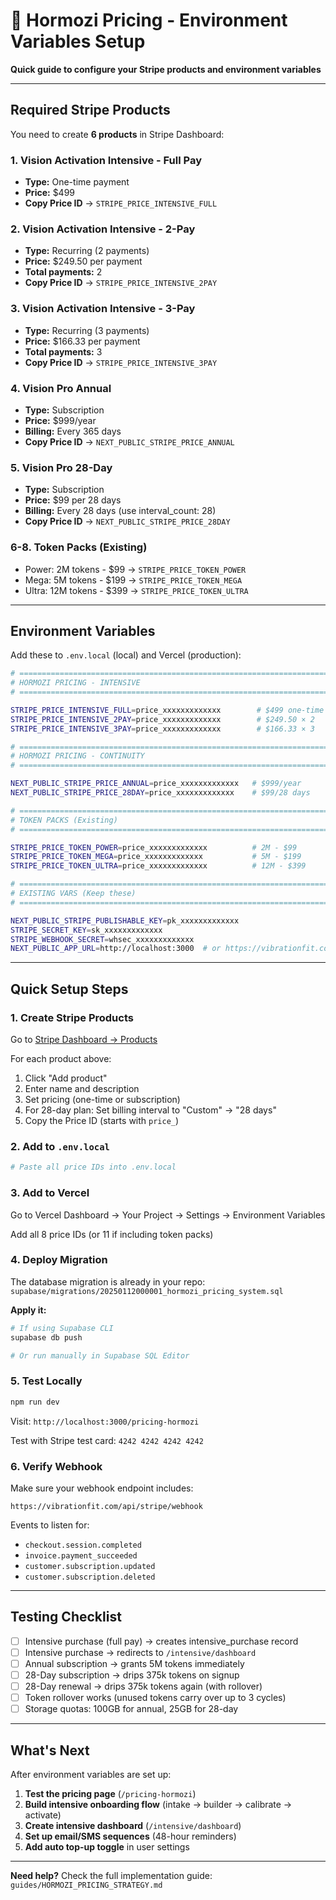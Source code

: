 # 🔑 Hormozi Pricing - Environment Variables Setup

**Quick guide to configure your Stripe products and environment variables**

---

## Required Stripe Products

You need to create **6 products** in Stripe Dashboard:

### 1. Vision Activation Intensive - Full Pay
- **Type:** One-time payment
- **Price:** $499
- **Copy Price ID** → `STRIPE_PRICE_INTENSIVE_FULL`

### 2. Vision Activation Intensive - 2-Pay
- **Type:** Recurring (2 payments)
- **Price:** $249.50 per payment
- **Total payments:** 2
- **Copy Price ID** → `STRIPE_PRICE_INTENSIVE_2PAY`

### 3. Vision Activation Intensive - 3-Pay
- **Type:** Recurring (3 payments)
- **Price:** $166.33 per payment
- **Total payments:** 3
- **Copy Price ID** → `STRIPE_PRICE_INTENSIVE_3PAY`

### 4. Vision Pro Annual
- **Type:** Subscription
- **Price:** $999/year
- **Billing:** Every 365 days
- **Copy Price ID** → `NEXT_PUBLIC_STRIPE_PRICE_ANNUAL`

### 5. Vision Pro 28-Day
- **Type:** Subscription
- **Price:** $99 per 28 days
- **Billing:** Every 28 days (use interval_count: 28)
- **Copy Price ID** → `NEXT_PUBLIC_STRIPE_PRICE_28DAY`

### 6-8. Token Packs (Existing)
- Power: 2M tokens - $99 → `STRIPE_PRICE_TOKEN_POWER`
- Mega: 5M tokens - $199 → `STRIPE_PRICE_TOKEN_MEGA`
- Ultra: 12M tokens - $399 → `STRIPE_PRICE_TOKEN_ULTRA`

---

## Environment Variables

Add these to `.env.local` (local) and Vercel (production):

```bash
# ============================================================================
# HORMOZI PRICING - INTENSIVE
# ============================================================================

STRIPE_PRICE_INTENSIVE_FULL=price_xxxxxxxxxxxxx        # $499 one-time
STRIPE_PRICE_INTENSIVE_2PAY=price_xxxxxxxxxxxxx        # $249.50 × 2
STRIPE_PRICE_INTENSIVE_3PAY=price_xxxxxxxxxxxxx        # $166.33 × 3

# ============================================================================
# HORMOZI PRICING - CONTINUITY
# ============================================================================

NEXT_PUBLIC_STRIPE_PRICE_ANNUAL=price_xxxxxxxxxxxxx   # $999/year
NEXT_PUBLIC_STRIPE_PRICE_28DAY=price_xxxxxxxxxxxxx    # $99/28 days

# ============================================================================
# TOKEN PACKS (Existing)
# ============================================================================

STRIPE_PRICE_TOKEN_POWER=price_xxxxxxxxxxxxx          # 2M - $99
STRIPE_PRICE_TOKEN_MEGA=price_xxxxxxxxxxxxx           # 5M - $199
STRIPE_PRICE_TOKEN_ULTRA=price_xxxxxxxxxxxxx          # 12M - $399

# ============================================================================
# EXISTING VARS (Keep these)
# ============================================================================

NEXT_PUBLIC_STRIPE_PUBLISHABLE_KEY=pk_xxxxxxxxxxxxx
STRIPE_SECRET_KEY=sk_xxxxxxxxxxxxx
STRIPE_WEBHOOK_SECRET=whsec_xxxxxxxxxxxxx
NEXT_PUBLIC_APP_URL=http://localhost:3000  # or https://vibrationfit.com
```

---

## Quick Setup Steps

### 1. Create Stripe Products

Go to [Stripe Dashboard → Products](https://dashboard.stripe.com/products)

For each product above:
1. Click "Add product"
2. Enter name and description
3. Set pricing (one-time or subscription)
4. For 28-day plan: Set billing interval to "Custom" → "28 days"
5. Copy the Price ID (starts with `price_`)

### 2. Add to `.env.local`

```bash
# Paste all price IDs into .env.local
```

### 3. Add to Vercel

Go to Vercel Dashboard → Your Project → Settings → Environment Variables

Add all 8 price IDs (or 11 if including token packs)

### 4. Deploy Migration

The database migration is already in your repo:
`supabase/migrations/20250112000001_hormozi_pricing_system.sql`

**Apply it:**
```bash
# If using Supabase CLI
supabase db push

# Or run manually in Supabase SQL Editor
```

### 5. Test Locally

```bash
npm run dev
```

Visit: `http://localhost:3000/pricing-hormozi`

Test with Stripe test card: `4242 4242 4242 4242`

### 6. Verify Webhook

Make sure your webhook endpoint includes:
```
https://vibrationfit.com/api/stripe/webhook
```

Events to listen for:
- `checkout.session.completed`
- `invoice.payment_succeeded`
- `customer.subscription.updated`
- `customer.subscription.deleted`

---

## Testing Checklist

- [ ] Intensive purchase (full pay) → creates intensive_purchase record
- [ ] Intensive purchase → redirects to `/intensive/dashboard`
- [ ] Annual subscription → grants 5M tokens immediately
- [ ] 28-Day subscription → drips 375k tokens on signup
- [ ] 28-Day renewal → drips 375k tokens again (with rollover)
- [ ] Token rollover works (unused tokens carry over up to 3 cycles)
- [ ] Storage quotas: 100GB for annual, 25GB for 28-day

---

## What's Next

After environment variables are set up:

1. **Test the pricing page** (`/pricing-hormozi`)
2. **Build intensive onboarding flow** (intake → builder → calibrate → activate)
3. **Create intensive dashboard** (`/intensive/dashboard`)
4. **Set up email/SMS sequences** (48-hour reminders)
5. **Add auto top-up toggle** in user settings

---

**Need help?** Check the full implementation guide:
`guides/HORMOZI_PRICING_STRATEGY.md`

